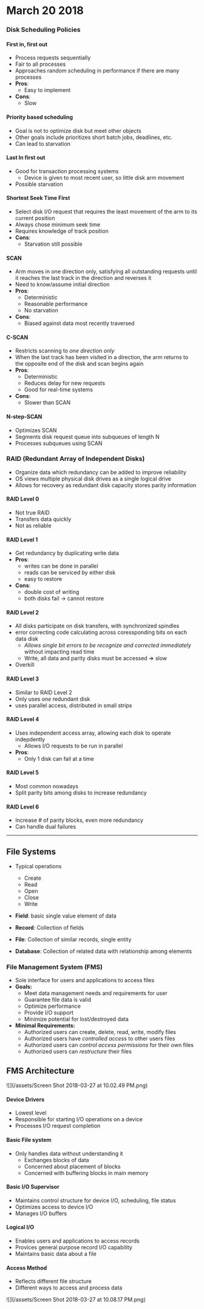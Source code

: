 # March 20 2018

### Disk Scheduling Policies
#### First in, first out
- Process requests sequentially
- Fair to all processes
- Approaches random scheduling in performance if there are many processes
- **Pros**:
    - Easy to implement
- **Cons**:
    - Slow

#### Priority based scheduling
- Goal is not to optimize disk but meet other objects
- Other goals include prioritizes short batch jobs, deadlines, etc.
- Can lead to starvation

#### Last In first out
- Good for transaction processing systems
    - Device is given to most recent user, so little disk arm movement
- Possible starvation

#### Shortest Seek Time First
- Select disk I/O request that requires the least movement of the arm to its current position
- Always chose minimum seek time
- Requires knowledge of track position
- **Cons**:
    - Starvation still possible


#### SCAN
- Arm moves in one direction only, satisfying all outstanding requests until it reaches the last track in the direction and reverses it
- Need to know/assume initial direction
- **Pros**:
    - Deterministic
    - Reasonable performance
    - No starvation
- **Cons**:
    - Biased against data most recently traversed


#### C-SCAN
- Restricts scanning to *one direction only*
- When the last track has been visited in a direction, the arm returns to the opposite end of the disk and scan begins again
- **Pros**:
    - Deterministic
    - Reduces delay for new requests
    - Good for real-time systems
- **Cons**:
    - Slower than SCAN

#### N-step-SCAN
- Optimizes SCAN
- Segments disk request queue into subqueues of length N
- Processes subqueues using SCAN


### RAID (Redundant Array of Independent Disks)
- Organize data which redundancy can be added to improve reliability
- OS views multiple physical disk drives as a single logical drive 
- Allows for recovery as redundant disk capacity stores parity information

#### RAID Level 0
- Not true RAID
- Transfers data quickly
- Not as reliable

#### RAID Level 1
- Get redundancy by duplicating write data
- **Pros**:
    - writes can be done in parallel
    - reads can be serviced by either disk
    - easy to restore
- **Cons**:
    - double cost of writing
    - both disks fail -> cannot restore

#### RAID Level 2
- All disks participate on disk transfers, with synchronized spindles
- error correcting code calculating across coressponding bits on each data disk
    - *Allows single bit errors to be recognize and corrected immediately* without impacting read time
    - Write, all data and parity disks must be accessed => slow
- Overkill

#### RAID Level 3
- Similar to RAID Level 2
- Only uses *one* redundant disk
- uses parallel access, distributed in small strips

#### RAID Level 4
- Uses independent access array, allowing each disk to operate indepdently
    - Allows I/O requests to be run in parallel
- **Pros**:
    - Only 1 disk can fail at a time
    
#### RAID Level 5
- Most common nowadays
- Split parity bits among disks to increase redundancy


#### RAID Level 6
- Increase # of parity blocks, even more redundancy
- Can handle dual failures

---

## File Systems
- Typical operations
    - Create
    - Read
    - Open
    - Close
    - Write


- **Field**: basic single value element of data
- **Record**: Collection of fields
- **File**: Collection of similar records, single entity
- **Database**: Collection of related data with relationship among elements

### File Management System (FMS)
- Sole interface for users and applications to access files
- **Goals:**
    - Meet data management needs and requirements for user
    - Guarantee file data is valid
    - Optimize performance
    - Provide I/O support
    - Minimize potential for lost/destroyed data
- **Minimal Requirements:**
    - Authorized users can create, delete, read, write, modify files
    - Authorized users have *controlled access* to other users files
    - Authorized users can *control access permissions* for their own files
    - Authorized users can *restructure* their files

## FMS Architecture
![](/assets/Screen Shot 2018-03-27 at 10.02.49 PM.png)
 
#### Device Drivers
 - Lowest level
 - Responsible for starting I/O operations on a device
 - Processes I/O request completion
 
#### Basic File system
 - Only handles data without understanding it
     - Exchanges blocks of data
     - Concerned about placement of blocks
     - Concerned with buffering blocks in main memory
 
#### Basic I/O Supervisor
 - Maintains control structure for device I/O, scheduling, file status
 - Optimizes access to device I/O
 - Manages I/O buffers
 
#### Logical I/O
 - Enables users and applications to access records
 - Provices general purpose record I/O capability
 - Maintains basic data about a file

#### Access Method
- Reflects different file structure
- Different ways to access and process data

![](/assets/Screen Shot 2018-03-27 at 10.08.17 PM.png)